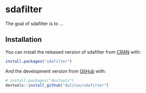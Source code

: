 
<!-- README.md is generated from README.Rmd. Please edit that file -->

# sdafilter

<!-- badges: start -->

<!-- badges: end -->

The goal of sdafilter is to …

## Installation

You can install the released version of sdafilter from
[CRAN](https://CRAN.R-project.org) with:

``` r
install.packages("sdafilter")
```

And the development version from [GitHub](https://github.com/) with:

``` r
# install.packages("devtools")
devtools::install_github("dulilun/sdafilter")
```

